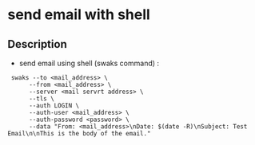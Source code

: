 # send email with shell

## Description

- send email using shell (swaks command) :
```
 swaks --to <mail_address> \
      --from <mail_address> \
      --server <mail servrt address> \
      --tls \
      --auth LOGIN \
      --auth-user <mail_address> \
      --auth-password <password> \
      --data "From: <mail_address>\nDate: $(date -R)\nSubject: Test Email\n\nThis is the body of the email."
```